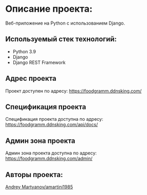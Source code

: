 # Описание проекта:

Веб-приложение на Python с использованием Django.

## Используемый стек технологий:
- Python 3.9
- Django
- Django REST Framework

## Адрес проекта
Проект доступен по адресу: https://foodgramm.ddnsking.com/

## Cпецификация проекта
Спецификация проекта доступна по адресу: https://foodgramm.ddnsking.com/api/docs/

## Админ зона проекта 
Админ зона проекта доступна по адресу: https://foodgramm.ddnsking.com/admin/

## Авторы проекта:
[Andrey Martyanov/amartini1985](https://github.com/amartini1985)

